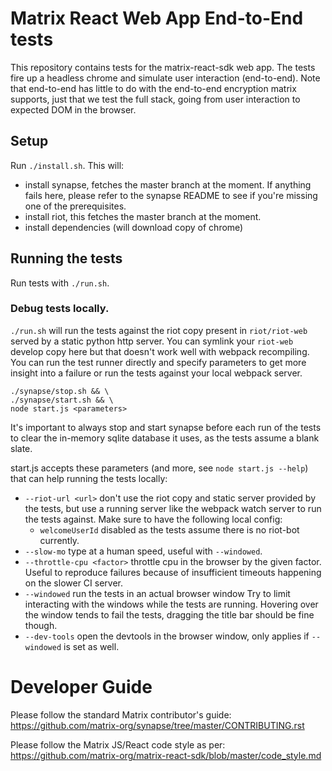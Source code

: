 # Matrix React Web App End-to-End tests

This repository contains tests for the matrix-react-sdk web app. The tests fire up a headless chrome and simulate user interaction (end-to-end). Note that end-to-end has little to do with the end-to-end encryption matrix supports, just that we test the full stack, going from user interaction to expected DOM in the browser.

## Setup

Run `./install.sh`. This will:
 - install synapse, fetches the master branch at the moment. If anything fails here, please refer to the synapse README to see if you're missing one of the prerequisites.
 - install riot, this fetches the master branch at the moment.
 - install dependencies (will download copy of chrome)

## Running the tests

Run tests with `./run.sh`.

### Debug tests locally.

`./run.sh` will run the tests against the riot copy present in `riot/riot-web` served by a static python http server. You can symlink your `riot-web` develop copy here but that doesn't work well with webpack recompiling. You can run the test runner directly and specify parameters to get more insight into a failure or run the tests against your local webpack server.

```
./synapse/stop.sh && \
./synapse/start.sh && \
node start.js <parameters>
```
It's important to always stop and start synapse before each run of the tests to clear the in-memory sqlite database it uses, as the tests assume a blank slate.

start.js accepts these parameters (and more, see `node start.js --help`) that can help running the tests locally:

 - `--riot-url <url>` don't use the riot copy and static server provided by the tests, but use a running server like the webpack watch server to run the tests against. Make sure to have the following local config:
   - `welcomeUserId` disabled as the tests assume there is no riot-bot currently.
 - `--slow-mo` type at a human speed, useful with `--windowed`.
 - `--throttle-cpu <factor>` throttle cpu in the browser by the given factor. Useful to reproduce failures because of insufficient timeouts happening on the slower CI server.
 - `--windowed` run the tests in an actual browser window Try to limit interacting with the windows while the tests are running. Hovering over the window tends to fail the tests, dragging the title bar should be fine though.
 - `--dev-tools` open the devtools in the browser window, only applies if `--windowed` is set as well.

Developer Guide
===============

Please follow the standard Matrix contributor's guide:
https://github.com/matrix-org/synapse/tree/master/CONTRIBUTING.rst

Please follow the Matrix JS/React code style as per:
https://github.com/matrix-org/matrix-react-sdk/blob/master/code_style.md
